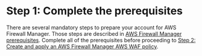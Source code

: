 # Step 1: Complete the prerequisites<a name="complete-prereq"></a>

There are several mandatory steps to prepare your account for AWS Firewall Manager\. Those steps are described in [AWS Firewall Manager prerequisites](fms-prereq.md)\. Complete all of the prerequisites before proceeding to [Step 2: Create and apply an AWS Firewall Manager​ AWS WAF policy](get-started-fms-create-security-policy.md)\.
